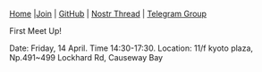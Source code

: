 [Home](/) |[Join](/getstarted.html) | [GitHub](https://github.com/nostrocket/nostr.hk) | [Nostr Thread](https://snort.social/e/note134slxdr2np6ml5f459me8cfmzg6cgw46c2agv55mtq55mtdtcgaqu4af4l) | [Telegram Group](https://t.me/nostrhk)

First Meet Up!

Date: Friday, 14 April. Time 14:30-17:30. Location: 11/f kyoto plaza, Np.491~499 Lockhard Rd, Causeway Bay